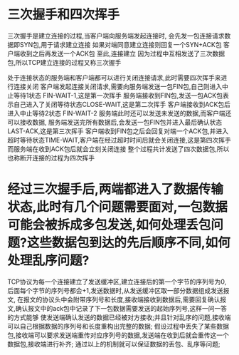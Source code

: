# 三次握手和四次挥手
  三次握手是建立连接的过程,当客户端向服务端发起连接时,
  会先发一包连接请求数据即SYN包,用于请求建立连接
  如果对端同意建立连接则回复一个SYN+ACK包
  客户端收到之后再发送一个ACK包
  至此,连接建立
  因为过程中互相发送了三次数据包,所以TCP建立连接的过程又称三次握手

  处于连接状态的服务端和客户端都可以进行关闭连接请求,此时需要四次挥手来进行连接关闭
  客户端发起连接关闭请求,需要向服务端发送一包FIN包,自己则进入中止等待1状态 FIN-WAIT-1,这是第一次挥手
  服务端接收到FIN包,发送一包ACK包表示自己进入了关闭等待状态CLOSE-WAIT,这是第二次挥手
  客户端接收到ACK包后进入中止等待2状态 FIN-WAIT-2
  服务端此时还可以发送未发送的数据,而客户端还可以接收数据,
  服务端发送完所有数据后,会发送一包FIN包并进入最后确认状态LAST-ACK,这是第三次挥手
  客户端收到FIN包之后会回复对端一个ACK包,并进入超时等待状态TIME-WAIT,客户端在经过超时时间后就会关闭连接,这是第四次挥手
  而服务端在收到ACK包后就会立刻关闭连接
  整个过程共计发送了四次数据包,所以也称断开连接的过程为四次挥手 

# 经过三次握手后,两端都进入了数据传输状态,此时有几个问题需要面对,一包数据可能会被拆成多包发送,如何处理丢包问题?这些数据包到达的先后顺序不同,如何处理乱序问题?
  TCP协议为每一个连接建立了发送缓冲区,建立连接后的第一个字节的序列号为0,后面每个字节的序列号都会+1,发送数据时,从发送缓冲区取一部分数据组成发送报文,
在报文的协议头中会附带序列号和长度,接收端接收到数据后,需要回复确认报文,确认报文中的ack包中记录了下一包数据需要发送的起始序列号,这样一问一答的方式能够
使发送端确认发送的数据已经被对方接收;并且针对乱序的问题,接收端可以自己根据数据的序列号和长度重构出完整的数据;
  假设过程中丢失了某些数据包,接收端可以要求发送端重传对应序列号的数据,发送端在收到后就会重传这一个数据包,接收端进行补齐;
  通过以上的机制就可以保证数据的丢包、乱序等问题;